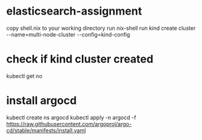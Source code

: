 # elasticsearch-assignment

copy shell.nix to your working directory
run nix-shell
run kind create cluster --name=multi-node-cluster --config=kind-config

# check if kind cluster created
kubectl get no

# install argocd
kubectl create ns argocd
kubectl apply -n argocd -f https://raw.githubusercontent.com/argoproj/argo-cd/stable/manifests/install.yaml